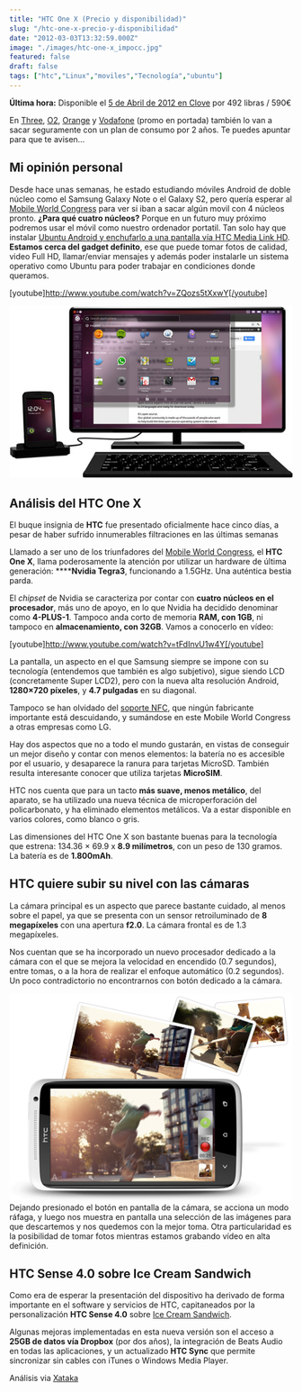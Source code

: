 ```yaml
---
title: "HTC One X (Precio y disponibilidad)"
slug: "/htc-one-x-precio-y-disponibilidad"
date: "2012-03-03T13:32:59.000Z"
image: "./images/htc-one-x_impocc.jpg"
featured: false
draft: false
tags: ["htc","Linux","moviles","Tecnología","ubuntu"]
---
```



**Última hora:** Disponible el [5 de Abril de 2012 en Clove](http://www.clove.co.uk/htc-one-x-white) por 492 libras / 590€

En [Three](https://www.three.co.uk/Discover/Coming_Soon?s_search=prodsearch), [O2](http://www.o2.co.uk/comingsoon/HTCOneX), [Orange](http://www.gsmarena.com/orange_adds_htc_one_x_one_s_and_sony_xperia_u_to_lineup-news-3909.php) y [Vodafone](http://shop.vodafone.co.uk/shop/mobile-phone/htc-onex?icmp=int-vod-mobphon-hrbnr-bt1) (promo en portada) también lo van a sacar seguramente con un plan de consumo por 2 años. Te puedes apuntar para que te avisen…


## Mi opinión personal

Desde hace unas semanas, he estado estudiando móviles Android de doble núcleo como el Samsung Galaxy Note o el Galaxy S2, pero quería esperar al [Mobile World Congress](http://www.mobileworldcongress.com) para ver si iban a sacar algún movil con 4 núcleos pronto. **¿Para qué cuatro núcleos?** Porque en un futuro muy próximo podremos usar el móvil como nuestro ordenador portatil. Tan solo hay que instalar [Ubuntu Android y enchufarlo a una pantalla vía HTC Media Link HD](http://www.ubuntu.com/devices/android). **Estamos cerca del gadget definito**, ese que puede tomar fotos de calidad, video Full HD, llamar/enviar mensajes y además poder instalarle un sistema operativo como Ubuntu para poder trabajar en condiciones donde queramos.

[youtube]http://www.youtube.com/watch?v=ZQozs5tXxwY[/youtube]

![](./images/android-ubuntu_by5aa5.jpg "android-ubuntu")
## Análisis del HTC One X

El buque insignia de **HTC** fue presentado oficialmente hace cinco días, a pesar de haber sufrido innumerables filtraciones en las últimas semanas

Llamado a ser uno de los triunfadores del [Mobile World Congress](http://www.mobileworldcongress.com), el **HTC One X**, llama poderosamente la atención por utilizar un hardware de última generación: ******Nvidia Tegra3**, funcionando a 1.5GHz. Una auténtica bestia parda.

El *chipset* de Nvidia se caracteriza por contar con **cuatro núcleos en el procesador**, más uno de apoyo, en lo que Nvidia ha decidido denominar como **4-PLUS-1**. Tampoco anda corto de memoria **RAM, con 1GB**, ni tampoco en **almacenamiento, con 32GB**. Vamos a conocerlo en vídeo:

[youtube]http://www.youtube.com/watch?v=tFdInvU1w4Y[/youtube]

La pantalla, un aspecto en el que Samsung siempre se impone con su tecnología (entendemos que también es algo subjetivo), sigue siendo LCD (concretamente Super LCD2), pero con la nueva alta resolución Android, **1280×720 píxeles**, y **4.7 pulgadas** en su diagonal.

Tampoco se han olvidado del [soporte NFC](http://es.wikipedia.org/wiki/Near_Field_Communication), que ningún fabricante importante está descuidando, y sumándose en este Mobile World Congress a otras empresas como LG.

Hay dos aspectos que no a todo el mundo gustarán, en vistas de conseguir un mejor diseño y contar con menos elementos: la batería no es accesible por el usuario, y desaparece la ranura para tarjetas MicroSD. También resulta interesante conocer que utiliza tarjetas **MicroSIM**.

HTC nos cuenta que para un tacto **más suave, menos metálico**, del aparato, se ha utilizado una nueva técnica de microperforación del policarbonato, y ha eliminado elementos metálicos. Va a estar disponible en varios colores, como blanco o gris.

Las dimensiones del HTC One X son bastante buenas para la tecnología que estrena: 134.36 × 69.9 x **8.9 milímetros**, con un peso de 130 gramos. La batería es de **1.800mAh**.


## HTC quiere subir su nivel con las cámaras

La cámara principal es un aspecto que parece bastante cuidado, al menos sobre el papel, ya que se presenta con un sensor retroiluminado de **8 megapíxeles** con una apertura **f2.0**. La cámara frontal es de 1.3 megapíxeles.

Nos cuentan que se ha incorporado un nuevo procesador dedicado a la cámara con el que se mejora la velocidad en encendido (0.7 segundos), entre tomas, o a la hora de realizar el enfoque automático (0.2 segundos). Un poco contradictorio no encontrarnos con botón dedicado a la cámara.

![](./images/htc-one-x-camara_m0h2kz.png "htc-one-x-camara")Dejando presionado el botón en pantalla de la cámara, se acciona un modo ráfaga, y luego nos muestra en pantalla una selección de las imágenes para que descartemos y nos quedemos con la mejor toma. Otra particularidad es la posibilidad de tomar fotos mientras estamos grabando vídeo en alta definición.


## HTC Sense 4.0 sobre Ice Cream Sandwich

Como era de esperar la presentación del dispositivo ha derivado de forma importante en el software y servicios de HTC, capitaneados por la personalización **HTC Sense 4.0** sobre [Ice Cream Sandwich](http://www.android.com/about/ice-cream-sandwich/).

Algunas mejoras implementadas en esta nueva versión son el acceso a **25GB de datos vía Dropbox** (por dos años), la integración de Beats Audio en todas las aplicaciones, y un actualizado **HTC Sync** que permite sincronizar sin cables con iTunes o Windows Media Player.

Análisis via [Xataka](http://www.xataka.com/moviles/htc-one-x-con-nvidia-tegra-3-llegara-a-europa-en-abril)

 



